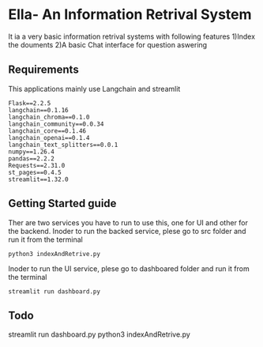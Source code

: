 # Ella- An Information Retrival System
It ia a very basic information retrival systems with following features 
  1)Index the douments 
  2)A basic Chat interface for question aswering 

## Requirements 
This applications mainly use Langchain and streamlit 
```pyhton
Flask==2.2.5
langchain==0.1.16
langchain_chroma==0.1.0
langchain_community==0.0.34
langchain_core==0.1.46
langchain_openai==0.1.4
langchain_text_splitters==0.0.1
numpy==1.26.4
pandas==2.2.2
Requests==2.31.0
st_pages==0.4.5
streamlit==1.32.0

```
## Getting Started guide
Ther are two services you have to run to use this, one for UI and other for the backend.
Inoder to run the backed service, plese go to src folder and run it from the terminal
```pyhton
python3 indexAndRetrive.py
```
Inoder to run the UI service, plese go to dashboared folder and run it from the terminal
```pyhton
streamlit run dashboard.py
```
## Todo
streamlit run dashboard.py
python3 indexAndRetrive.py

